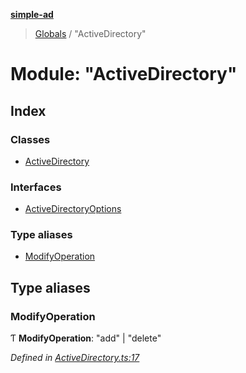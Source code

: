 **[simple-ad](../README.md)**

> [Globals](../globals.md) / "ActiveDirectory"

# Module: "ActiveDirectory"

## Index

### Classes

* [ActiveDirectory](../classes/_activedirectory_.activedirectory.md)

### Interfaces

* [ActiveDirectoryOptions](../interfaces/_activedirectory_.activedirectoryoptions.md)

### Type aliases

* [ModifyOperation](_activedirectory_.md#modifyoperation)

## Type aliases

### ModifyOperation

Ƭ  **ModifyOperation**: \"add\" \| \"delete\"

*Defined in [ActiveDirectory.ts:17](https://github.com/Miramac/simple-ad/blob/085658f/lib/ActiveDirectory.ts#L17)*
